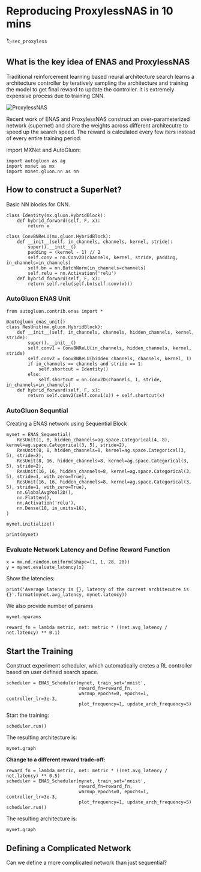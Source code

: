 # Reproducing ProxylessNAS in 10 mins
:label:`sec_proxyless`

## What is the key idea of ENAS and ProxylessNAS

Traditional reinforcement learning based neural architecture search learns a architecture controller
by teratively sampling the architecture and training the model to get final reward to update the controller.
It is extremely expensive process due to training CNN.

![ProxylessNAS](https://autogluon.s3.amazonaws.com/_images/proxyless.png)

Recent work of ENAS and ProxylessNAS construct an over-parameterized network (supernet) and share the weights
across different architecutre to speed up the search speed. The reward is calculated every few iters instead
of every entire training period.

import MXNet and AutoGluon:

```{.python .input}
import autogluon as ag
import mxnet as mx
import mxnet.gluon.nn as nn
```

## How to construct a SuperNet?

Basic NN blocks for CNN.

```{.python .input}
class Identity(mx.gluon.HybridBlock):
    def hybrid_forward(self, F, x):
        return x
    
class ConvBNReLU(mx.gluon.HybridBlock):
    def __init__(self, in_channels, channels, kernel, stride):
        super().__init__()
        padding = (kernel - 1) // 2
        self.conv = nn.Conv2D(channels, kernel, stride, padding, in_channels=in_channels)
        self.bn = nn.BatchNorm(in_channels=channels)
        self.relu = nn.Activation('relu')
    def hybrid_forward(self, F, x):
        return self.relu(self.bn(self.conv(x)))
```

### AutoGluon ENAS Unit

```{.python .input}
from autogluon.contrib.enas import *

@autogluon_enas_unit()
class ResUnit(mx.gluon.HybridBlock):
    def __init__(self, in_channels, channels, hidden_channels, kernel, stride):
        super().__init__()
        self.conv1 = ConvBNReLU(in_channels, hidden_channels, kernel, stride)
        self.conv2 = ConvBNReLU(hidden_channels, channels, kernel, 1)
        if in_channels == channels and stride == 1:
            self.shortcut = Identity()
        else:
            self.shortcut = nn.Conv2D(channels, 1, stride, in_channels=in_channels)
    def hybrid_forward(self, F, x):
        return self.conv2(self.conv1(x)) + self.shortcut(x)
```

### AutoGluon Sequntial

Creating a ENAS network using Sequential Block

```{.python .input}
mynet = ENAS_Sequential(
    ResUnit(1, 8, hidden_channels=ag.space.Categorical(4, 8), kernel=ag.space.Categorical(3, 5), stride=2),
    ResUnit(8, 8, hidden_channels=8, kernel=ag.space.Categorical(3, 5), stride=2),
    ResUnit(8, 16, hidden_channels=8, kernel=ag.space.Categorical(3, 5), stride=2),
    ResUnit(16, 16, hidden_channels=8, kernel=ag.space.Categorical(3, 5), stride=1, with_zero=True),
    ResUnit(16, 16, hidden_channels=8, kernel=ag.space.Categorical(3, 5), stride=1, with_zero=True),
    nn.GlobalAvgPool2D(),
    nn.Flatten(),
    nn.Activation('relu'),
    nn.Dense(10, in_units=16),
)

mynet.initialize()

print(mynet)
```

### Evaluate Network Latency and Define Reward Function

```{.python .input}
x = mx.nd.random.uniform(shape=(1, 1, 28, 28))
y = mynet.evaluate_latency(x)
```

Show the latencies:

```{.python .input}
print('Average latency is {}, latency of the current architecutre is {}'.format(mynet.avg_latency, mynet.latency))
```

We also provide number of params
```{.python .input}
mynet.nparams
```

```{.python .input}
reward_fn = lambda metric, net: metric * ((net.avg_latency / net.latency) ** 0.1)
```

## Start the Training

Construct experiment scheduler, which automatically cretes a RL controller based on user defined search space.

```{.python .input}
scheduler = ENAS_Scheduler(mynet, train_set='mnist',
                           reward_fn=reward_fn,
                           warmup_epochs=0, epochs=1, controller_lr=3e-3,
                           plot_frequency=1, update_arch_frequency=5)
```

Start the training:

```{.python .input}
scheduler.run()
```

The resulting architecture is:
```{.python .input}
mynet.graph
```

**Change to a different reward trade-off:**

```{.python .input}
reward_fn = lambda metric, net: metric * ((net.avg_latency / net.latency) ** 0.5)
scheduler = ENAS_Scheduler(mynet, train_set='mnist',
                           reward_fn=reward_fn,
                           warmup_epochs=0, epochs=1, controller_lr=3e-3,
                           plot_frequency=1, update_arch_frequency=5)
scheduler.run()
```

The resulting architecture is:
```{.python .input}
mynet.graph
```

## Defining a Complicated Network

Can we define a more complicated network than just sequential?
